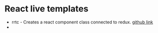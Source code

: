 # React live templates

* rrtc - Creates a react component class connected to redux. [github link](https://github.com/amikudev/-react-live-templates-for-intellij/blob/master/src/shortcuts/react-redux-class-based-component.tsx)
* 
